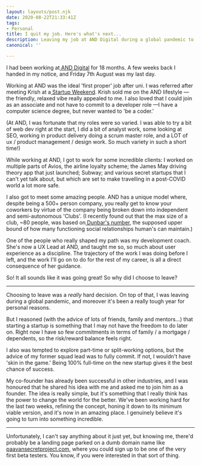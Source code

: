 ```yaml
---
layout: layouts/post.njk
date: 2020-08-22T21:33:41Z
tags:
- Personal
title: I quit my job. Here's what's next...
description: Leaving my job at AND Digital during a global pandemic to start a startup.
canonical: ''

---
```

I had been working at[ AND Digital](https://and.digital/) for 18 months. A few weeks back I handed in my notice, and Friday 7th August was my last day.

Working at AND was the ideal 'first proper' job after uni. I was referred after meeting Krish at a[ Startup Weekend](https://startupweekend.org/). Krish sold me on the AND lifestyle — the friendly, relaxed vibe really appealed to me. I also loved that I could join as an associate and not have to commit to a developer role —I have a computer science degree, but never wanted to 'be a coder.'

(At AND, I was fortunate that my roles were so varied. I was able to try a bit of web dev right at the start, I did a bit of analyst work, some looking at SEO, working in product delivery doing a scrum master role, and a LOT of ux / product management / design work. So much variety in such a short time!)

While working at AND, I got to work for some incredible clients: I worked on multiple parts of Avios, the airline loyalty scheme; the James May driving theory app that just launched; Subway; and various secret startups that I can't yet talk about, but which are set to make travelling in a post-COVID world a lot more safe.

I also got to meet some amazing people. AND has a unique model where, despite being a 500+ person company, you really get to know your coworkers by virtue of the company being broken down into independent and semi-autonomous 'Clubs'. (I recently found out that the max size of a club, \~80 people, was based on[ Dunbar's number](https://en.wikipedia.org/wiki/Dunbar%27s_number), the supposed upper bound of how many functioning social relationships human's can maintain.)

One of the people who really shaped my path was my development coach. She's now a UX Lead at AND, and taught me so, so much about user experience as a discipline. The trajectory of the work I was doing before I left, and the work I'll go on to do for the rest of my career, is all a direct consequence of her guidance.

So! It all sounds like it was going great! So why did I choose to leave?

***

Choosing to leave was a _really_ hard decision. On top of that, I was leaving during a global pandemic, and moreover it's been a really tough year for personal reasons.

But I reasoned (with the advice of lots of friends, family and mentors...) that starting a startup is something that I may not have the freedom to do later on. Right now I have so few commitments in terms of family / a mortgage / dependents, so the risk/reward balance feels right.

I also was tempted to explore part-time or split-working options, but the advice of my former squad lead was to fully commit. If not, I wouldn't have 'skin in the game.' Being 100% full-time on the new startup gives it the best chance of success.

My co-founder has already been successful in other industries, and I was honoured that he shared his idea with me and asked me to join him as a founder. The idea is really simple, but it's something that I really think has the power to change the world for the better. We've been working hard for the last two weeks, refining the concept, honing it down to its minimum viable version, and it's now in an amazing place. I genuinely believe it's going to turn into something incredible.

***

Unfortunately, I can't say anything about it just yet, but knowing me, there'd probably be a landing page parked on a dumb domain name like[ paavansecretproject.com](https://paavansecretproject.com/), where you could sign up to be one of the very first beta testers. You know, if you were interested in that sort of thing.